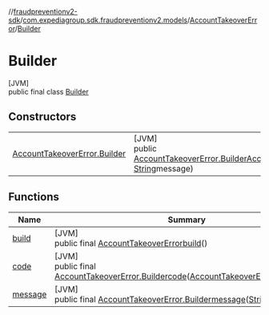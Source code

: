 //[fraudpreventionv2-sdk](../../../../index.md)/[com.expediagroup.sdk.fraudpreventionv2.models](../../index.md)/[AccountTakeoverError](../index.md)/[Builder](index.md)

# Builder

[JVM]\
public final class [Builder](index.md)

## Constructors

| | |
|---|---|
| [AccountTakeoverError.Builder](-account-takeover-error.-builder.md) | [JVM]<br>public [AccountTakeoverError.Builder](index.md)[AccountTakeoverError.Builder](-account-takeover-error.-builder.md)([AccountTakeoverError.Code](../-code/index.md)code, [String](https://docs.oracle.com/javase/8/docs/api/java/lang/String.html)message) |

## Functions

| Name | Summary |
|---|---|
| [build](build.md) | [JVM]<br>public final [AccountTakeoverError](../index.md)[build](build.md)() |
| [code](code.md) | [JVM]<br>public final [AccountTakeoverError.Builder](index.md)[code](code.md)([AccountTakeoverError.Code](../-code/index.md)code) |
| [message](message.md) | [JVM]<br>public final [AccountTakeoverError.Builder](index.md)[message](message.md)([String](https://docs.oracle.com/javase/8/docs/api/java/lang/String.html)message) |
